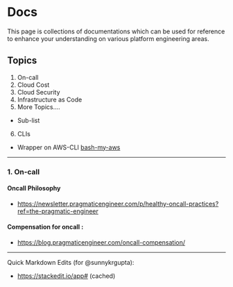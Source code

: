 # Docs

This page is collections of documentations which can be used for reference to enhance your understanding on various platform engineering areas.

## Topics

1. On-call
2. Cloud Cost 
3. Cloud Security 
4. Infrastructure as Code
5. More Topics....
  -  Sub-list
6. CLIs
  - Wrapper on AWS-CLI [bash-my-aws](https://github.com/bash-my-aws/bash-my-aws/)
  
 ---
  
### 1. On-call

#### Oncall Philosophy
- https://newsletter.pragmaticengineer.com/p/healthy-oncall-practices?ref=the-pragmatic-engineer

#### Compensation for oncall :
- https://blog.pragmaticengineer.com/oncall-compensation/  



---

Quick Markdown Edits (for @sunnykrgupta):
- https://stackedit.io/app# (cached) 
